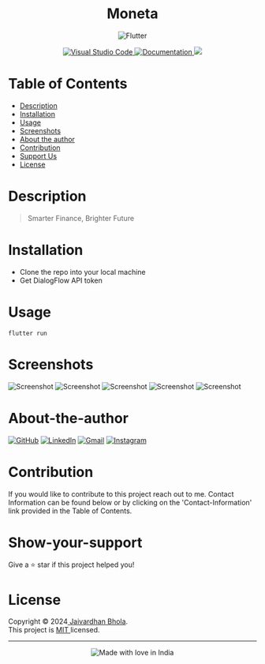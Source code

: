 <h1 align="center">Moneta</h1>
    <div align = "center">
    <a>
    <img src ="https://img.shields.io/badge/Flutter-%2302569B.svg?style=for-the-badge&logo=Flutter&logoColor=white" alt ="Flutter"/>
    </a>
    </div>
    <p align = "center">
<a href = 'https://code.visualstudio.com/'>
    <img alt ='Visual Studio Code' src='https://img.shields.io/badge/Visual%20Studio%20Code-0078d7.svg'/>
    </a>
    <a href="https://github.com/jaivardhan-bhola/moneta" target="_blank">
    <img alt="Documentation" src="https://img.shields.io/badge/documentation-yes-brightgreen.svg" />
</a>
<a href="https://github.com/jaivardhan-bhola/moneta/blob/main/LICENSE"><img src="https://img.shields.io/badge/License-MIT-brightgreen.svg"></a>  
</p>

# Table of Contents
- [Description](#description)
- [Installation](#installation)
- [Usage](#usage)
- [Screenshots](#screenshots)
- [About the author](#about-the-author)
- [Contribution](#contribution)
- [Support Us](#show-your-support)
- [License](#license)

# Description
> Smarter Finance, Brighter Future

# Installation
- Clone the repo into your local machine
- Get DialogFlow API token

# Usage
```
flutter run
```

# Screenshots
![Screenshot](https://github.com/jaivardhan-bhola/moneta/blob/main/assets/screenshots/1.png)
![Screenshot](https://github.com/jaivardhan-bhola/moneta/blob/main/assets/screenshots/2.png)
![Screenshot](https://github.com/jaivardhan-bhola/moneta/blob/main/assets/screenshots/3.png)
![Screenshot](https://github.com/jaivardhan-bhola/moneta/blob/main/assets/screenshots/4.png)
![Screenshot](https://github.com/jaivardhan-bhola/moneta/blob/main/assets/screenshots/5.png)

# About-the-author
[![GitHub](https://img.shields.io/badge/github-%23121011.svg?style=for-the-badge&logo=github&logoColor=white)](https://www.github.com/jaivardhan-bhola)
[![LinkedIn](https://img.shields.io/badge/linkedin-%230077B5.svg?style=for-the-badge&logo=linkedin&logoColor=white)](https://www.linkedin.com/in/jaivardhan-bhola/)
[![Gmail](https://img.shields.io/badge/Gmail-D14836?style=for-the-badge&logo=gmail&logoColor=white)](mailto:jaivardhan.bhola@gmail.com)
[![Instagram](https://img.shields.io/badge/instagram-%23E4405F.svg?style=for-the-badge&logo=instagram&logoColor=white)](https://www.instagram.com/jaivardhan_b)

# Contribution
If you would like to contribute to this project reach out to me. Contact Information can be found below or by clicking on the 'Contact-Information' link provided in the Table of Contents.

# Show-your-support
Give a ⭐️ star if this project helped you!

# License
Copyright © 2024<a href ="jaivardhan-bhola"> Jaivardhan Bhola</a>.<br />
This project is <a href="https://github.com/jaivardhan-bhola/moneta/blob/main/LICENSE"> MIT </a> licensed.
***
<div align = "center"><img src="https://madewithlove.now.sh/in?heart=true&colorA=%23505050&colorB=%235032b4&template=for-the-badge&text=India" alt="Made with love in India"></div>

    